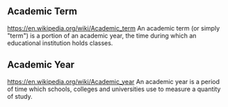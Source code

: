 ## Academic Term

https://en.wikipedia.org/wiki/Academic_term
An academic term (or simply "term") is a portion of an academic year, the time during which an educational institution holds classes.

## Academic Year

https://en.wikipedia.org/wiki/Academic_year
An academic year is a period of time which schools, colleges and universities use to measure a quantity of study.